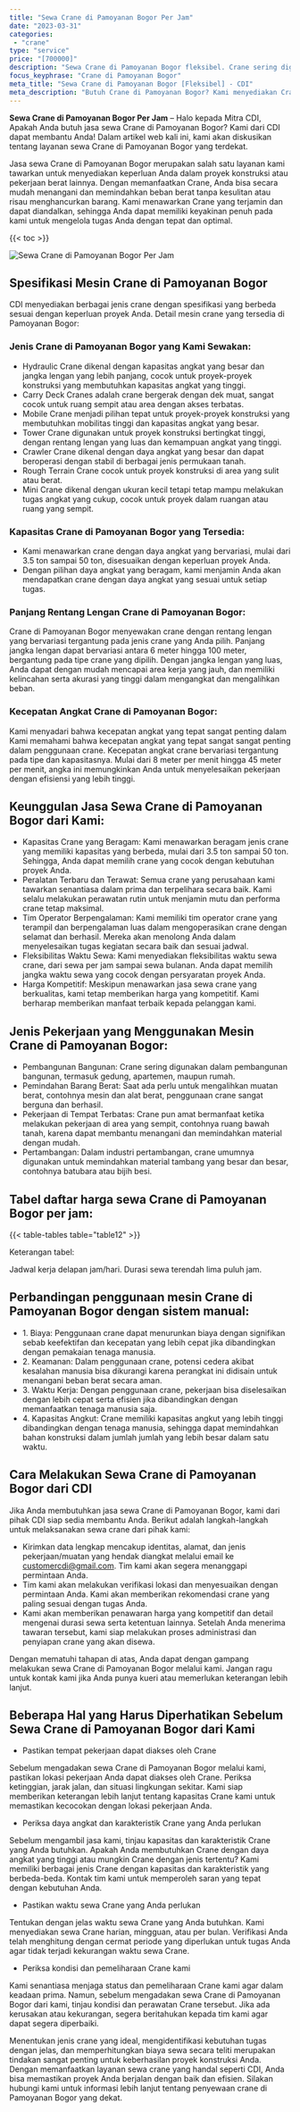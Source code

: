 ```yaml
---
title: "Sewa Crane di Pamoyanan Bogor Per Jam"
date: "2023-03-31"
categories:
 - "crane"
type: "service"
price: "[700000]"
description: "Sewa Crane di Pamoyanan Bogor fleksibel. Crane sering digunakan untuk proyek pembangunan sebagai alat angkat berat yang efisien. Hubungi kami untuk info lengkap."
focus_keyphrase: "Crane di Pamoyanan Bogor"
meta_title: "Sewa Crane di Pamoyanan Bogor [Fleksibel] - CDI"
meta_description: "Butuh Crane di Pamoyanan Bogor? Kami menyediakan Crane berkualitas untuk pengangkatan berat. Dapatkan penawaran sekarang."
---
```


**Sewa Crane di Pamoyanan Bogor Per Jam** – Halo kepada Mitra CDI, Apakah Anda butuh jasa sewa Crane di Pamoyanan Bogor? Kami dari CDI dapat membantu Anda! Dalam artikel web kali ini, kami akan diskusikan tentang layanan sewa Crane di Pamoyanan Bogor yang terdekat.

Jasa sewa Crane di Pamoyanan Bogor merupakan salah satu layanan kami tawarkan untuk menyediakan keperluan Anda dalam proyek konstruksi atau pekerjaan berat lainnya. Dengan memanfaatkan Crane, Anda bisa secara mudah menangani dan memindahkan beban berat tanpa kesulitan atau risau menghancurkan barang. Kami menawarkan Crane yang terjamin dan dapat diandalkan, sehingga Anda dapat memiliki keyakinan penuh pada kami untuk mengelola tugas Anda dengan tepat dan optimal.

{{< toc >}}

![Sewa Crane di Pamoyanan Bogor Per Jam](/images/crane/crane-27.jpg)

## Spesifikasi Mesin Crane di Pamoyanan Bogor

CDI menyediakan berbagai jenis crane dengan spesifikasi yang berbeda sesuai dengan keperluan proyek Anda. Detail mesin crane yang tersedia di Pamoyanan Bogor:

### Jenis Crane di Pamoyanan Bogor yang Kami Sewakan:

*   Hydraulic Crane dikenal dengan kapasitas angkat yang besar dan jangka lengan yang lebih panjang, cocok untuk proyek-proyek konstruksi yang membutuhkan kapasitas angkat yang tinggi.
*   Carry Deck Cranes adalah crane bergerak dengan dek muat, sangat cocok untuk ruang sempit atau area dengan akses terbatas.
*   Mobile Crane menjadi pilihan tepat untuk proyek-proyek konstruksi yang membutuhkan mobilitas tinggi dan kapasitas angkat yang besar.
*   Tower Crane digunakan untuk proyek konstruksi bertingkat tinggi, dengan rentang lengan yang luas dan kemampuan angkat yang tinggi.
*   Crawler Crane dikenal dengan daya angkat yang besar dan dapat beroperasi dengan stabil di berbagai jenis permukaan tanah.
*   Rough Terrain Crane cocok untuk proyek konstruksi di area yang sulit atau berat.
*   Mini Crane dikenal dengan ukuran kecil tetapi tetap mampu melakukan tugas angkat yang cukup, cocok untuk proyek dalam ruangan atau ruang yang sempit.

### Kapasitas Crane di Pamoyanan Bogor yang Tersedia:

*   Kami menawarkan crane dengan daya angkat yang bervariasi, mulai dari 3.5 ton sampai 50 ton, disesuaikan dengan keperluan proyek Anda.
*   Dengan pilihan daya angkat yang beragam, kami menjamin Anda akan mendapatkan crane dengan daya angkat yang sesuai untuk setiap tugas.

### Panjang Rentang Lengan Crane di Pamoyanan Bogor:

Crane di Pamoyanan Bogor menyewakan crane dengan rentang lengan yang bervariasi tergantung pada jenis crane yang Anda pilih. Panjang jangka lengan dapat bervariasi antara 6 meter hingga 100 meter, bergantung pada tipe crane yang dipilih. Dengan jangka lengan yang luas, Anda dapat dengan mudah mencapai area kerja yang jauh, dan memiliki kelincahan serta akurasi yang tinggi dalam mengangkat dan mengalihkan beban.

### Kecepatan Angkat Crane di Pamoyanan Bogor:

Kami menyadari bahwa kecepatan angkat yang tepat sangat penting dalam Kami memahami bahwa kecepatan angkat yang tepat sangat sangat penting dalam penggunaan crane. Kecepatan angkat crane bervariasi tergantung pada tipe dan kapasitasnya. Mulai dari 8 meter per menit hingga 45 meter per menit, angka ini memungkinkan Anda untuk menyelesaikan pekerjaan dengan efisiensi yang lebih tinggi.

## Keunggulan Jasa Sewa Crane di Pamoyanan Bogor dari Kami:

*   Kapasitas Crane yang Beragam: Kami menawarkan beragam jenis crane yang memiliki kapasitas yang berbeda, mulai dari 3.5 ton sampai 50 ton. Sehingga, Anda dapat memilih crane yang cocok dengan kebutuhan proyek Anda.
*   Peralatan Terbaru dan Terawat: Semua crane yang perusahaan kami tawarkan senantiasa dalam prima dan terpelihara secara baik. Kami selalu melakukan perawatan rutin untuk menjamin mutu dan performa crane tetap maksimal.
*   Tim Operator Berpengalaman: Kami memiliki tim operator crane yang terampil dan berpengalaman luas dalam mengoperasikan crane dengan selamat dan berhasil. Mereka akan menolong Anda dalam menyelesaikan tugas kegiatan secara baik dan sesuai jadwal.
*   Fleksibilitas Waktu Sewa: Kami menyediakan fleksibilitas waktu sewa crane, dari sewa per jam sampai sewa bulanan. Anda dapat memilih jangka waktu sewa yang cocok dengan persyaratan proyek Anda.
*   Harga Kompetitif: Meskipun menawarkan jasa sewa crane yang berkualitas, kami tetap memberikan harga yang kompetitif. Kami berharap memberikan manfaat terbaik kepada pelanggan kami.

## Jenis Pekerjaan yang Menggunakan Mesin Crane di Pamoyanan Bogor:

*   Pembangunan Bangunan: Crane sering digunakan dalam pembangunan bangunan, termasuk gedung, apartemen, maupun rumah.
*   Pemindahan Barang Berat: Saat ada perlu untuk mengalihkan muatan berat, contohnya mesin dan alat berat, penggunaan crane sangat berguna dan berhasil.
*   Pekerjaan di Tempat Terbatas: Crane pun amat bermanfaat ketika melakukan pekerjaan di area yang sempit, contohnya ruang bawah tanah, karena dapat membantu menangani dan memindahkan material dengan mudah.
*   Pertambangan: Dalam industri pertambangan, crane umumnya digunakan untuk memindahkan material tambang yang besar dan besar, contohnya batubara atau bijih besi.

## Tabel daftar harga sewa Crane di Pamoyanan Bogor per jam:

{{< table-tables table="table12" >}}

Keterangan tabel:

Jadwal kerja delapan jam/hari. Durasi sewa terendah lima puluh jam.

## Perbandingan penggunaan mesin Crane di Pamoyanan Bogor dengan sistem manual:

*   1\. Biaya: Penggunaan crane dapat menurunkan biaya dengan signifikan sebab keefektifan dan kecepatan yang lebih cepat jika dibandingkan dengan pemakaian tenaga manusia.
*   2\. Keamanan: Dalam penggunaan crane, potensi cedera akibat kesalahan manusia bisa dikurangi karena perangkat ini didisain untuk menangani beban berat secara aman.
*   3\. Waktu Kerja: Dengan penggunaan crane, pekerjaan bisa diselesaikan dengan lebih cepat serta efisien jika dibandingkan dengan memanfaatkan tenaga manusia saja.
*   4\. Kapasitas Angkut: Crane memiliki kapasitas angkut yang lebih tinggi dibandingkan dengan tenaga manusia, sehingga dapat memindahkan bahan konstruksi dalam jumlah jumlah yang lebih besar dalam satu waktu.

## Cara Melakukan Sewa Crane di Pamoyanan Bogor dari CDI

Jika Anda membutuhkan jasa sewa Crane di Pamoyanan Bogor, kami dari pihak CDI siap sedia membantu Anda. Berikut adalah langkah-langkah untuk melaksanakan sewa crane dari pihak kami:

*   Kirimkan data lengkap mencakup identitas, alamat, dan jenis pekerjaan/muatan yang hendak diangkat melalui email ke customercdi@gmail.com. Tim kami akan segera menanggapi permintaan Anda.
*   Tim kami akan melakukan verifikasi lokasi dan menyesuaikan dengan permintaan Anda. Kami akan memberikan rekomendasi crane yang paling sesuai dengan tugas Anda.
*   Kami akan memberikan penawaran harga yang kompetitif dan detail mengenai durasi sewa serta ketentuan lainnya. Setelah Anda menerima tawaran tersebut, kami siap melakukan proses administrasi dan penyiapan crane yang akan disewa.

Dengan mematuhi tahapan di atas, Anda dapat dengan gampang melakukan sewa Crane di Pamoyanan Bogor melalui kami. Jangan ragu untuk kontak kami jika Anda punya kueri atau memerlukan keterangan lebih lanjut.

## Beberapa Hal yang Harus Diperhatikan Sebelum Sewa Crane di Pamoyanan Bogor dari Kami

*   Pastikan tempat pekerjaan dapat diakses oleh Crane

Sebelum mengadakan sewa Crane di Pamoyanan Bogor melalui kami, pastikan lokasi pekerjaan Anda dapat diakses oleh Crane. Periksa ketinggian, jarak jalan, dan situasi lingkungan sekitar. Kami siap memberikan keterangan lebih lanjut tentang kapasitas Crane kami untuk memastikan kecocokan dengan lokasi pekerjaan Anda.
*   Periksa daya angkat dan karakteristik Crane yang Anda perlukan

Sebelum mengambil jasa kami, tinjau kapasitas dan karakteristik Crane yang Anda butuhkan. Apakah Anda membutuhkan Crane dengan daya angkat yang tinggi atau mungkin Crane dengan jenis tertentu? Kami memiliki berbagai jenis Crane dengan kapasitas dan karakteristik yang berbeda-beda. Kontak tim kami untuk memperoleh saran yang tepat dengan kebutuhan Anda.
*   Pastikan waktu sewa Crane yang Anda perlukan

Tentukan dengan jelas waktu sewa Crane yang Anda butuhkan. Kami menyediakan sewa Crane harian, mingguan, atau per bulan. Verifikasi Anda telah menghitung dengan cermat periode yang diperlukan untuk tugas Anda agar tidak terjadi kekurangan waktu sewa Crane.
*   Periksa kondisi dan pemeliharaan Crane kami

Kami senantiasa menjaga status dan pemeliharaan Crane kami agar dalam keadaan prima. Namun, sebelum mengadakan sewa Crane di Pamoyanan Bogor dari kami, tinjau kondisi dan perawatan Crane tersebut. Jika ada kerusakan atau kekurangan, segera beritahukan kepada tim kami agar dapat segera diperbaiki.

Menentukan jenis crane yang ideal, mengidentifikasi kebutuhan tugas dengan jelas, dan memperhitungkan biaya sewa secara teliti merupakan tindakan sangat penting untuk keberhasilan proyek konstruksi Anda. Dengan memanfaatkan layanan sewa crane yang handal seperti CDI, Anda bisa memastikan proyek Anda berjalan dengan baik dan efisien. Silakan hubungi kami untuk informasi lebih lanjut tentang penyewaan crane di Pamoyanan Bogor yang dekat.